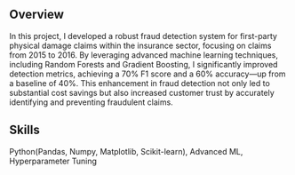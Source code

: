 ## Overview
In this project, I developed a robust fraud detection system for first-party physical damage claims within the insurance sector, focusing on claims from 2015 to 2016. By leveraging advanced machine learning techniques, including Random Forests and Gradient Boosting, I significantly improved detection metrics, achieving a 70% F1 score and a 60% accuracy—up from a baseline of 40%. This enhancement in fraud detection not only led to substantial cost savings but also increased customer trust by accurately identifying and preventing fraudulent claims.

## Skills
Python(Pandas, Numpy, Matplotlib, Scikit-learn), Advanced ML, Hyperparameter Tuning
